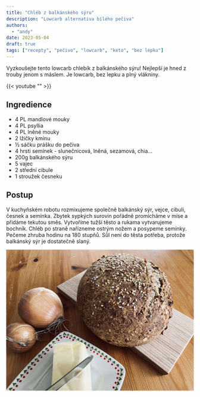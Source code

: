 ```yaml
---
title: "Chléb z balkánského sýru"
description: "Lowcarb alternativa bílého pečiva"
authors:
  - "andy"
date: 2023-05-04
draft: true
tags: ["recepty", "pečivo", "lowcarb", "keto", "bez lepku"]
---
```


Vyzkoušejte tento lowcarb chlebík z balkánského sýru! Nejlepší je hned z trouby jenom s máslem. Je lowcarb, bez lepku a plný vlákniny.

{{< youtube "" >}}

## Ingredience
- 4 PL mandlové mouky
- 4 PL psyllia
- 4 PL lněné mouky
- 2 lžičky kmínu
- ½ sáčku prášku do pečiva
- 4 hrsti semínek - slunečnicová, lněná, sezamová, chia...
- 200g balkánského sýru
- 5 vajec
- 2 střední cibule
- 1 stroužek česneku

## Postup
V kuchyňském robotu rozmixujeme společně balkánský sýr, vejce, cibuli, česnek a semínka. Zbytek sypkých surovin pořádně promícháme v míse a přidáme tekutou směs. Vytvoříme tužší těsto a rukama vytvarujeme bochník. Chléb po straně nařízneme ostrým nožem a posypeme semínky. Pečeme zhruba hodinu na 180 stupňů. Sůl není do těsta potřeba, protože balkánský sýr je dostatečně slaný. 

![](chleba.jpeg)